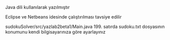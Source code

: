 Java dili kullanılarak yazılmıştır

Eclipse ve Netbeans idesinde çalıştırılması tavsiye edilir

sudokuSolver/src/yazlab2beta1/Main.java 199. satırda sudoku.txt dosyasının konumunu kendi bilgisayarınıza göre ayarlayınız
